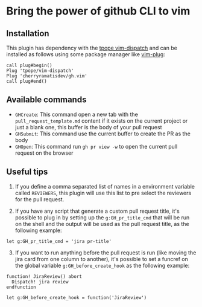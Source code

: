 # Bring the power of github CLI to vim

## Installation

This plugin has dependency with the [tpope vim-dispatch](https://github.com/tpope/vim-dispatch) and can be installed as follows using some package manager like [vim-plug](https://github.com/junegunn/vim-plug):

```vim
call plug#begin()
Plug 'tpope/vim-dispatch'
Plug 'cherryramatisdev/gh.vim'
call plug#end()
```

## Available commands

- `GHCreate`: This command open a new tab with the `pull_request_template.md` content if it exists on the current project or just a blank one, this buffer is the body of your pull request
- `GHSubmit`: This command use the current buffer to create the PR as the body
- `GHOpen`: This command run `gh pr view -w` to open the current pull request on the browser

## Useful tips

1. If you define a comma separated list of names in a environment variable called `REVIEWERS`, this plugin will use this list to pre select the reviewers for the pull request.

2. If you have any script that generate a custom pull request title, it's possible to plug in by setting up the `g:GH_pr_title_cmd` that will be run on the shell and the output will be used as the pull request title, as the following example:

```vim
let g:GH_pr_title_cmd = 'jira pr-title'
```

3. If you want to run anything before the pull request is run (like moving the jira card from one column to another), it's possible to set a funcref on the global variable `g:GH_before_create_hook` as the following example:

```vim
function! JiraReview() abort
  Dispatch! jira review
endfunction

let g:GH_before_create_hook = function('JiraReview')
```
